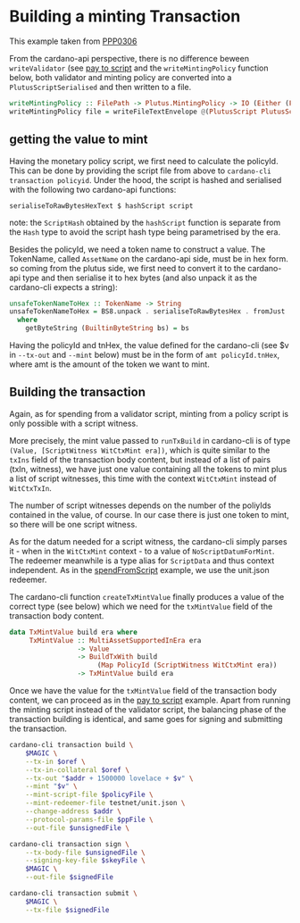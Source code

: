 # Building a minting Transaction

This example taken from [PPP0306](https://github.com/input-output-hk/plutus-pioneer-program/tree/third-iteration/code/week06)

From the cardano-api perspective, there is no difference beween `writeValidator` (see [pay to script](./payToScript.md) and the `writeMintingPolicy` function below, both validator and minting policy are converted into a `PlutusScriptSerialised` and then written to a file. 

```haskell
writeMintingPolicy :: FilePath -> Plutus.MintingPolicy -> IO (Either (FileError ()) ())
writeMintingPolicy file = writeFileTextEnvelope @(PlutusScript PlutusScriptV1) file Nothing . PlutusScriptSerialised . SBS.toShort . LBS.toStrict . serialise . Plutus.getMintingPolicy
```

## getting the value to mint

Having the monetary policy script, we first need to calculate the policyId. This can be done by providing the script file from above to `cardano-cli transaction policyid`. Under the hood, the script is hashed and serialised with the following two cardano-api functions:

`serialiseToRawBytesHexText $ hashScript script`

note: the `ScriptHash` obtained by the `hashScript` function is separate from the `Hash` type to avoid the script hash type being parametrised by the era.

Besides the policyId, we need a token name to construct a value. The TokenName, called `AssetName` on the cardano-api side, must be in hex form. so coming from the plutus side, we first need to convert it to the cardano-api type and then serialise it to hex bytes (and also unpack it as the cardano-cli expects a string):

```haskell
unsafeTokenNameToHex :: TokenName -> String
unsafeTokenNameToHex = BS8.unpack . serialiseToRawBytesHex . fromJust . deserialiseFromRawBytes AsAssetName . getByteString . unTokenName
  where
    getByteString (BuiltinByteString bs) = bs
```

Having the policyId and tnHex, the value defined for the cardano-cli (see $v in `--tx-out` and `--mint` below) must be in the form of `amt policyId.tnHex`, where amt is the amount of the token we want to mint.

## Building the transaction

Again, as for spending from a validator script, minting from a policy script is only possible with a script witness. 

More precisely, the mint value passed to `runTxBuild` in cardano-cli is of type `(Value, [ScriptWitness WitCtxMint era])`, which is quite similar to the `txIns` field of the transaction body content, but instead of a list of pairs (txIn, witness), we have just one value containing all the tokens to mint plus a list of script witnesses, this time with the context `WitCtxMint` instead of `WitCtxTxIn`.

The number of script witnesses depends on the number of the poliyIds contained in the value, of course. In our case there is just one token to mint, so there will be one script witness. 

As for the datum needed for a script witness, the cardano-cli simply parses it - when in the `WitCtxMint` context - to a value of `NoScriptDatumForMint`. The redeemer meanwhile is a type alias for `ScriptData` and thus context independent. As in the [spendFromScript](./spendFromScript.md) example, we use the unit.json redeemer.

The cardano-cli function `createTxMintValue` finally produces a value of the correct type (see below) which we need for the `txMintValue` field of the transaction body content.

```haskell
data TxMintValue build era where
     TxMintValue :: MultiAssetSupportedInEra era
                 -> Value
                 -> BuildTxWith build
                      (Map PolicyId (ScriptWitness WitCtxMint era))
                 -> TxMintValue build era
```

Once we have the value for the `txMintValue` field of the transaction body content, we can proceed as in the [pay to script](./payToScript.md) example. Apart from running the minting script instead of the validator script, the balancing phase of the transaction building is identical, and same goes for signing and submitting the transaction.

```bash
cardano-cli transaction build \
    $MAGIC \
    --tx-in $oref \
    --tx-in-collateral $oref \
    --tx-out "$addr + 1500000 lovelace + $v" \
    --mint "$v" \
    --mint-script-file $policyFile \
    --mint-redeemer-file testnet/unit.json \
    --change-address $addr \
    --protocol-params-file $ppFile \
    --out-file $unsignedFile \

cardano-cli transaction sign \
    --tx-body-file $unsignedFile \
    --signing-key-file $skeyFile \
    $MAGIC \
    --out-file $signedFile

cardano-cli transaction submit \
    $MAGIC \
    --tx-file $signedFile
```